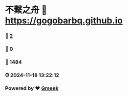 # 不繫之舟 :link: https://gogobarbq.github.io 
### :page_facing_up: [2](https://gogobarbq.github.io/tag.html) 
### :speech_balloon: 0 
### :hibiscus: 1484 
### :alarm_clock: 2024-11-18 13:22:12 
### Powered by :heart: [Gmeek](https://github.com/Meekdai/Gmeek)
